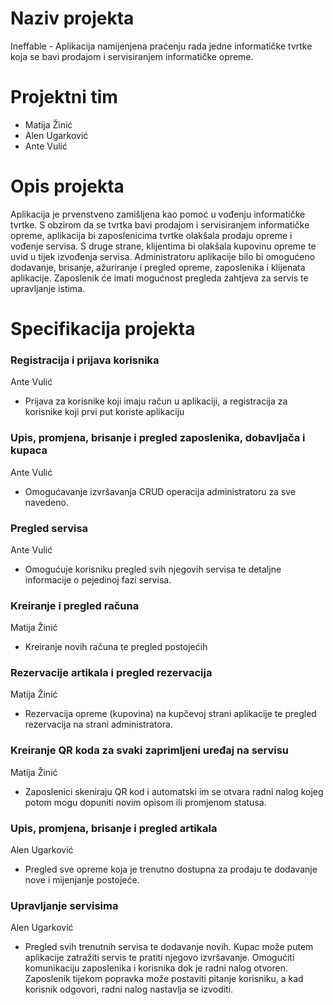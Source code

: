 # Naziv projekta
Ineffable - Aplikacija namijenjena praćenju rada jedne informatičke tvrtke koja se bavi prodajom i
servisiranjem informatičke opreme.

# Projektni tim

* Matija Žinić
* Alen Ugarković
* Ante Vulić

# Opis projekta
Aplikacija je prvenstveno zamišljena kao pomoć u vođenju informatičke tvrtke. S obzirom da se tvrtka bavi prodajom i servisiranjem informatičke opreme, aplikacija bi zaposlenicima tvrtke olakšala prodaju opreme i vođenje servisa. S druge strane, klijentima bi olakšala kupovinu opreme te uvid u tijek izvođenja servisa. Administratoru aplikacije bilo bi 
omogućeno dodavanje, brisanje, ažuriranje i pregled opreme, zaposlenika i klijenata aplikacije. Zaposlenik će imati mogućnost pregleda zahtjeva za servis te upravljanje istima.

# Specifikacija projekta
### Registracija i prijava korisnika
Ante Vulić
* Prijava za korisnike koji imaju račun u aplikaciji, a registracija za korisnike koji prvi put koriste
aplikaciju
### Upis, promjena, brisanje i pregled zaposlenika, dobavljača i kupaca
Ante Vulić
* Omogućavanje izvršavanja CRUD operacija administratoru za sve navedeno. 
### Pregled servisa
Ante Vulić
* Omogućuje korisniku pregled svih njegovih servisa te detaljne informacije o pejedinoj fazi servisa.
### Kreiranje i pregled računa
Matija Žinić
* Kreiranje novih računa te pregled postojećih
### Rezervacije artikala i pregled rezervacija
Matija Žinić
* Rezervacija opreme (kupovina) na kupčevoj strani aplikacije te pregled rezervacija na strani administratora.
### Kreiranje QR koda za svaki zaprimljeni uređaj na servisu 
Matija Žinić
* Zaposlenici skeniraju QR kod i automatski im se otvara radni nalog kojeg potom mogu dopuniti novim opisom ili promjenom statusa.
### Upis, promjena, brisanje i pregled artikala
Alen Ugarković
* Pregled sve opreme koja je trenutno dostupna za prodaju te dodavanje nove i mijenjanje postojeće.
### Upravljanje servisima
Alen Ugarković
* Pregled svih trenutnih servisa te dodavanje novih. Kupac može putem aplikacije zatražiti servis te pratiti njegovo izvršavanje. Omogućiti komunikaciju zaposlenika i korisnika dok je radni nalog otvoren. Zaposlenik tijekom popravka može postaviti pitanje korisniku, a kad korisnik odgovori, radni nalog nastavlja se izvoditi.
